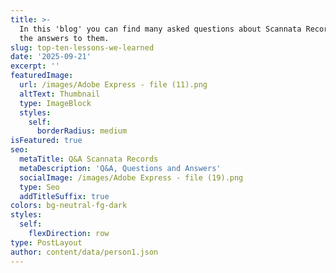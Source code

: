 ```yaml
---
title: >-
  In this 'blog' you can find many asked questions about Scannata Records and
  the answers to them.
slug: top-ten-lessons-we-learned
date: '2025-09-21'
excerpt: ''
featuredImage:
  url: /images/Adobe Express - file (11).png
  altText: Thumbnail
  type: ImageBlock
  styles:
    self:
      borderRadius: medium
isFeatured: true
seo:
  metaTitle: Q&A Scannata Records
  metaDescription: 'Q&A, Questions and Answers'
  socialImage: /images/Adobe Express - file (19).png
  type: Seo
  addTitleSuffix: true
colors: bg-neutral-fg-dark
styles:
  self:
    flexDirection: row
type: PostLayout
author: content/data/person1.json
---
```

